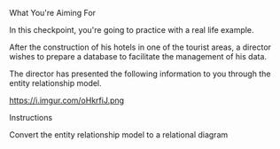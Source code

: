 What You're Aiming For

In this checkpoint, you're going to practice with a real life example.

After the construction of his hotels in one of the tourist areas, a director wishes to prepare a database to facilitate the management of his data.

The director has presented the following information to you through the entity relationship model.

https://i.imgur.com/oHkrfiJ.png

Instructions

Convert the entity relationship model to a relational diagram
